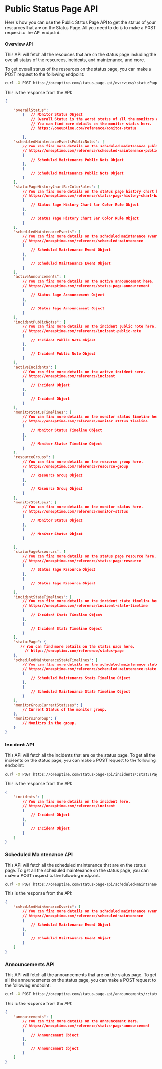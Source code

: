 # Public Status Page API

Here's how you can use the Public Status Page API to get the status of your resources that are on the Status Page. All you need to do is to make a POST request to the API endpoint.

#### Overview API

This API will fetch all the resources that are on the status page including the overall status of the resources, incidents, and maintenance, and more.

To get overall status of the resources on the status page, you can make a POST request to the following endpoint:

```bash
curl -X POST https://oneuptime.com/status-page-api/overview/:statusPageId
```

This is the response from the API: 

```json
{

    "overallStatus": 
        {   // Monitor Status Object
            // Overall Status is the worst status of all the monitors and groups on the status page. 
            // You can find more details on the monitor status here.
            // https://oneuptime.com/reference/monitor-status
            
        },
    "scheduledMaintenanceEventsPublicNotes": [
        // You can find more details on the scheduled maintenance public note here.
        // https://oneuptime.com/reference/scheduled-maintenance-public-note
        {
            // Scheduled Maintenance Public Note Object
        }, 
        {
            // Scheduled Maintenance Public Note Object
        }
    ],
    "statusPageHistoryChartBarColorRules": [
        // You can find more details on the status page history chart bar color rule here.
        // https://oneuptime.com/reference/status-page-history-chart-bar-color-rule
        {
            // Status Page History Chart Bar Color Rule Object
        },
        {
            // Status Page History Chart Bar Color Rule Object
        }
    ],
    "scheduledMaintenanceEvents": [
        // You can find more details on the scheduled maintenance event here.
        // https://oneuptime.com/reference/scheduled-maintenance
        {
            // Scheduled Maintenance Event Object
        },
        {
            // Scheduled Maintenance Event Object
        }
    ],
    "activeAnnouncements": [
        // You can find more details on the active announcement here.
        // https://oneuptime.com/reference/status-page-announcement
        {
            // Status Page Announcement Object
        },
        {
            // Status Page Announcement Object
        }
    ],
    "incidentPublicNotes": [
        // You can find more details on the incident public note here.
        // https://oneuptime.com/reference/incident-public-note
        {
            // Incident Public Note Object
        },
        {
            // Incident Public Note Object
        }
    ],
    "activeIncidents": [
        // You can find more details on the active incident here.
        // https://oneuptime.com/reference/incident
        {
            // Incident Object
        },
        {
            // Incident Object
        }
    ],
    "monitorStatusTimelines": [
        // You can find more details on the monitor status timeline here.
        // https://oneuptime.com/reference/monitor-status-timeline
        {
            // Monitor Status Timeline Object
        },
        {
            // Monitor Status Timeline Object
        }
    ],
    "resourceGroups": [
        // You can find more details on the resource group here.
        // https://oneuptime.com/reference/resource-group
        {
            // Resource Group Object
        },
        {
            // Resource Group Object
        }
    ],
    "monitorStatuses": [
        // You can find more details on the monitor status here.
        // https://oneuptime.com/reference/monitor-status
        {
            // Monitor Status Object
        },
        {
            // Monitor Status Object
        }

    ],
    "statusPageResources": [
        // You can find more details on the status page resource here.
        // https://oneuptime.com/reference/status-page-resource
        {
            // Status Page Resource Object
        },
        {
            // Status Page Resource Object
        }
    ],
    "incidentStateTimelines": [
        // You can find more details on the incident state timeline here.
        // https://oneuptime.com/reference/incident-state-timeline
        {
            // Incident State Timeline Object
        },
        {
            // Incident State Timeline Object
        }
    ],
    "statusPage": {
       // You can find more details on the status page here.
         // https://oneuptime.com/reference/status-page
    },
    "scheduledMaintenanceStateTimelines": [
        // You can find more details on the scheduled maintenance state timeline here.
        // https://oneuptime.com/reference/scheduled-maintenance-state-timeline
        {
            // Scheduled Maintenance State Timeline Object
        },
        {
            // Scheduled Maintenance State Timeline Object
        }
    ],
    "monitorGroupCurrentStatuses": {
        // Current Status of the monitor group. 
    },
    "monitorsInGroup": {
        // Monitors in the group.
    }
}
```

### Incident API

This API will fetch all the incidents that are on the status page. To get all the incidents on the status page, you can make a POST request to the following endpoint:

```bash
curl -X POST https://oneuptime.com/status-page-api/incidents/:statusPageId
```

This is the response from the API: 

```json
{
    "incidents": [
        // You can find more details on the incident here.
        // https://oneuptime.com/reference/incident
        {
            // Incident Object
        },
        {
            // Incident Object
        }
    ]
}
```


### Scheduled Maintenance API

This API will fetch all the scheduled maintenance that are on the status page. To get all the scheduled maintenance on the status page, you can make a POST request to the following endpoint:

```bash
curl -X POST https://oneuptime.com/status-page-api/scheduled-maintenance/:statusPageId
```

This is the response from the API: 

```json
{
    "scheduledMaintenanceEvents": [
        // You can find more details on the scheduled maintenance event here.
        // https://oneuptime.com/reference/scheduled-maintenance
        {
            // Scheduled Maintenance Event Object
        },
        {
            // Scheduled Maintenance Event Object
        }
    ]
}
```

### Announcements API

This API will fetch all the announcements that are on the status page. To get all the announcements on the status page, you can make a POST request to the following endpoint:

```bash
curl -X POST https://oneuptime.com/status-page-api/announcements/:statusPageId
```

This is the response from the API: 

```json
{
    "announcements": [
        // You can find more details on the announcement here.
        // https://oneuptime.com/reference/status-page-announcement
        {
            // Announcement Object
        },
        {
            // Announcement Object
        }
    ]
}
```

